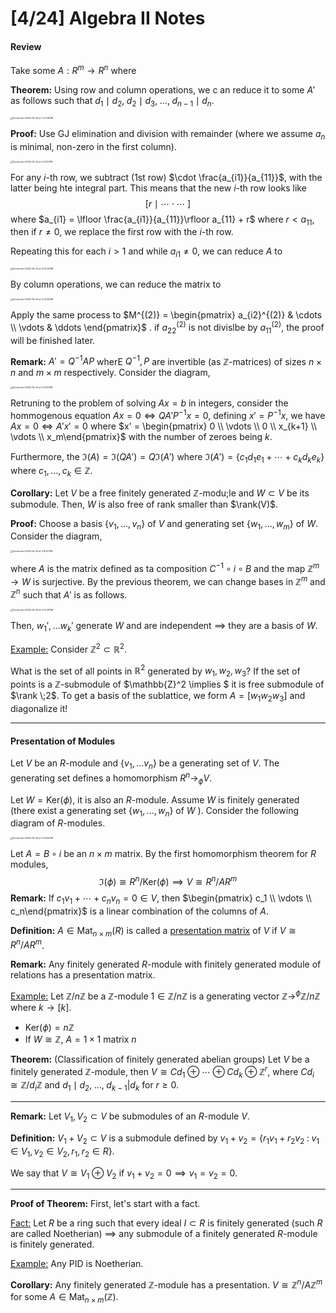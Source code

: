 # [4/24] Algebra II Notes

#### Review

Take some $A : R^m \to R^n$ where 

**Theorem:** Using row and column operations, we c an reduce it to some $A'$ as follows such that $d_1 \mid d_2, \; d_2 \mid d_3, \; \dots, \; d_{n-1} \mid d_n$.

<img src="/Users/connorli/Library/Application Support/typora-user-images/Screenshot 2024-04-24 at 3.22.08 PM.png" alt="Screenshot 2024-04-24 at 3.22.08 PM" style="zoom:25%;" />

**Proof:** Use GJ elimination and division with remainder (where we assume $a_n$​ is minimal, non-zero in the first column). 

<img src="/Users/connorli/Library/Application Support/typora-user-images/Screenshot 2024-04-24 at 2.57.02 PM.png" alt="Screenshot 2024-04-24 at 2.57.02 PM" style="zoom: 25%;" />

For any $i$-th row, we subtract (1st row) $\cdot \frac{a_{i1}}{a_{11}}$, with the latter being hte integral part. This means that the new $i$-th row looks like
$$
[r \mid \cdots \cdot \cdots \;]
$$
where $a_{i1} = \lfloor \frac{a_{i1}}{a_{11}}\rfloor a_{11} + r$ where $r < a_{11}$, then if $r \neq 0$, we replace the first row with the $i$-th row. 

Repeating this for each $i > 1$ and while $a_{i1} \neq 0$, we can reduce $A$ to

<img src="/Users/connorli/Library/Application Support/typora-user-images/Screenshot 2024-04-24 at 3.02.24 PM.png" alt="Screenshot 2024-04-24 at 3.02.24 PM" style="zoom:25%;" />

By column operations, we can reduce the matrix to 

<img src="/Users/connorli/Library/Application Support/typora-user-images/Screenshot 2024-04-24 at 3.03.06 PM.png" alt="Screenshot 2024-04-24 at 3.03.06 PM" style="zoom:25%;" />

Apply the same process to $M^{(2)} = \begin{pmatrix} a_{i2}^{(2)} & \cdots \\ \vdots & \ddots \end{pmatrix}$ . if $a_{22}^{(2)}$ is not divislbe by $a_{11}^{(2)}$, the proof will be finished later.

**Remark:** $A' = Q^{-1}AP$ wherE $Q^{-1}, P$ are invertible (as $\mathbb{Z}$-matrices) of sizes $n \times n$ and $m \times m$ respectively. Consider the diagram,

<img src="/Users/connorli/Library/Application Support/typora-user-images/Screenshot 2024-04-24 at 3.07.59 PM.png" alt="Screenshot 2024-04-24 at 3.07.59 PM" style="zoom:25%;" />

Retruning to the problem of solving $Ax = b$ in integers, consider the hommogenous equation $Ax = 0 \iff QA'P^{-1}x = 0$, defining $x' = P^{-1}x$, we have $Ax = 0 \iff A'x' = 0$ where $x' = \begin{pmatrix} 0 \\ \vdots \\ 0 \\ x_{k+1} \\ \vdots \\ x_m\end{pmatrix}$ with the number of zeroes being $k$. 

Furthermore, the $\Im(A) = \Im(QA') = Q\Im(A')$ where $\Im(A') = \{c_1d_1e_1 + \cdots + c_kd_ke_k\}$ where $c_1, \dots, c_k \in \mathbb{Z}$. 

**Corollary:** Let $V$ be a free finitely generated $\mathbb{Z}$-modu;le and $W \subset V$ be its submodule. Then, $W$ is also free of rank smaller than $\rank(V)$. 

**Proof:** Choose a basis $\{v_1, \dots, v_n\}$ of $V$ and generating set $\{w_1, \dots, w_m\}$ of $W$. Consider the diagram,

<img src="/Users/connorli/Library/Application Support/typora-user-images/Screenshot 2024-04-24 at 3.19.22 PM.png" alt="Screenshot 2024-04-24 at 3.19.22 PM" style="zoom:25%;" />

where $A$ is the matrix defined as ta composition $C^{-1} \circ i \circ B$ and the map $\mathbb{Z}^m \to W$ is surjective. By the previous theorem, we can change bases in $\mathbb{Z}^m$ and $\mathbb{Z}^n$ such that $A'$ is as follows.

<img src="/Users/connorli/Library/Application Support/typora-user-images/Screenshot 2024-04-24 at 3.22.08 PM.png" alt="Screenshot 2024-04-24 at 3.22.08 PM" style="zoom:25%;" />

Then, $w_1', \dots w_k'$ generate $W$ and are independent $\implies$ they are a basis of $W$. 

<u>Example:</u> Consider $\mathbb{Z}^2 \subset \mathbb{R}^2$. 

What is the set of all points in $\mathbb{R}^2$ generated by $w_1, w_2, w_3$? If the set of points is a $\mathbb{Z}$-submodule of $\mathbb{Z}^2 \implies $ it is free submodule of $\rank \;2$. To get a basis of the sublattice, we form $A = [w_1w_2w_3]$ and diagonalize it!

---

#### Presentation of Modules

Let $V$ be an $R$-module and $\{v_1, \dots v_n\}$ be a generating set of $V$. The generating set defines a homomorphism $R^n \to_{\phi} V$. 

Let $W = \text{Ker}(\phi)$, it is also an $R$-module. Assume $W$ is finitely generated (there exist a generating set $\{w_1,\dots, w_n \}$ of $W$ ). Consider the following diagram of $R$-modules.

<img src="/Users/connorli/Library/Application Support/typora-user-images/Screenshot 2024-04-24 at 3.34.55 PM.png" alt="Screenshot 2024-04-24 at 3.34.55 PM" style="zoom:25%;" />

Let $A = B \circ i$ be an $n \times m$ matrix. By the first homomorphism theorem for $R$ modules,
$$
\Im(\phi) \cong R^n / \text{Ker}(\phi) \implies V \cong R^n / AR^m
$$
**Remark:** If $c_1v_1 + \cdots + c_nv_n = 0 \in V$, then $\begin{pmatrix} c_1 \\ \vdots \\ c_n\end{pmatrix}$ is a linear combination of the columns of $A$. 

**Definition:** $A \in \text{Mat}_{n \times m}(R)$ is called a <u>presentation matrix</u> of $V$ if $V \cong R^n / AR^m$. 

**Remark:** Any finitely generated $R$-module with finitely generated module of relations has a presentation matrix.

<u>Example:</u> Let $\mathbb{Z}/n\mathbb{Z}$ be a $\mathbb{Z}$-module $1\in \mathbb{Z}/n\mathbb{Z}$ is a generating vector $\mathbb{Z} \to^{\phi} \mathbb{Z}/n\mathbb{Z}$ where $k \to [k]$. 

- $\text{Ker}(\phi) = n\mathbb{Z}$ 
- If $W \cong \mathbb{Z}$, $A = 1 \times 1$ matrix $n$ 

**Theorem:** (Classification of finitely generated abelian groups) Let $V$ be a finitely generated $\mathbb{Z}$-module, then $V \cong Cd_1 \oplus \cdots \oplus Cd_k \oplus \mathbb{Z}^r$, where $Cd_i \cong \mathbb{Z}/d_i\mathbb{Z}$ and $d_1 \mid d_2, \; \dots, \;d_{k-1} | d_k$ for $r \geq 0$​.

---

**Remark:** Let $V_1, V_2 \subset V$ be submodules of an $R$-module $V$. 

**Definition:** $V_1 + V_2 \subset V$ is a submodule defined by $v_1 + v_2 = \{r_1v_1 + r_2v_2\;:\; v_1 \in V_1, v_2\in V_2, r_1,r_2 \in R\}$. 

We say that $V \cong V_1 \oplus V_2$ if $v_1 + v_2 = 0 \implies v_1 = v_2 = 0$. 

---

**Proof of Theorem:** First, let's start with a fact.

<u>Fact:</u> Let $R$ be a ring such that every ideal $I \subset R$ is finitely generated (such $R$ are called Noetherian) $\implies$ any submodule of a finitely generated $R$-module is finitely generated. 

<u>Example:</u> Any PID is Noetherian. 

**Corollary:** Any finitely generated $\mathbb{Z}$-module has a presentation. $V \cong \mathbb{Z}^n / A\mathbb{Z}^m$ for some $A \in \text{Mat}_{n\times m}(\mathbb{Z})$. 

